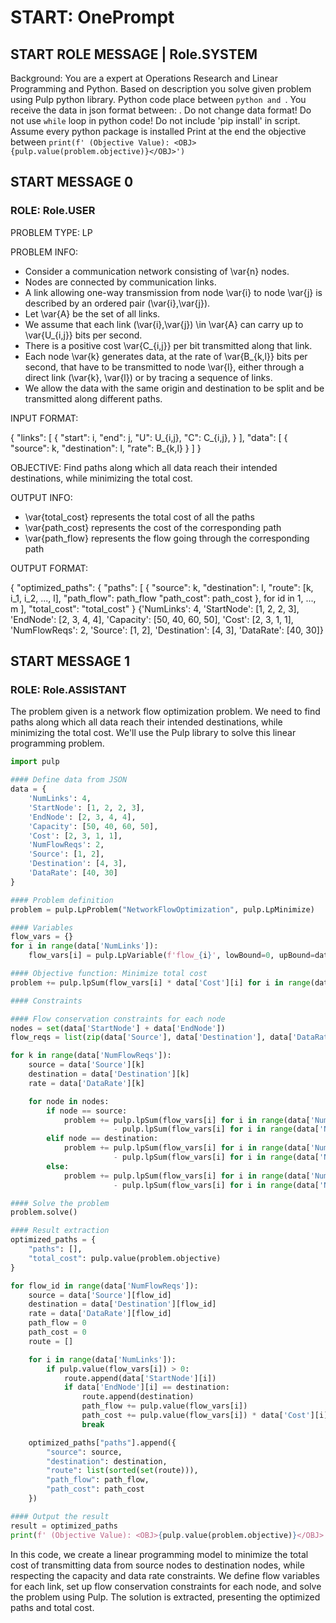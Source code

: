 # START: OnePrompt 
## START ROLE MESSAGE | Role.SYSTEM 
Background: You are a expert at Operations Research and Linear Programming and Python. Based on description you solve given problem using Pulp python library. Python code place between ```python and ```. You receive the data in json format between: <DATA></DATA>. Do not change data format! Do not use `while` loop in python code! Do not include 'pip install' in script. Assume every python package is installed Print at the end the objective between <OBJ></OBJ> `print(f' (Objective Value): <OBJ>{pulp.value(problem.objective)}</OBJ>')`  
## START MESSAGE 0 
### ROLE: Role.USER
<DESCRIPTION>
PROBLEM TYPE: LP

PROBLEM INFO:

- Consider a communication network consisting of \var{n} nodes.
- Nodes are con­nected by communication links.
- A link allowing one-way transmission from node \var{i} to node \var{j} is described by an ordered pair (\var{i},\var{j}). 
- Let \var{A} be the set of all links. 
- We assume that each link (\var{i},\var{j}) \in \var{A} can carry up to \var{U_{i,j}} bits per second. 
- There is a positive cost \var{C_{i,j}} per bit transmitted along that link. 
- Each node \var{k} generates data, at the rate of \var{B_{k,l}} bits per second, that have to be transmitted to node \var{l}, either through a direct link (\var{k}, \var{l}) or by tracing a sequence of links. 
- We allow the data with the same origin and destination to be split and be transmitted along different paths.

INPUT FORMAT:

{
    "links": [
       {
        "start": i,
        "end": j,
        "U": U_{i,j},
        "C": C_{i,j},
       }
    ],
    "data": [
        {
            "source": k,
            "destination": l,
            "rate": B_{k,l}
        }
    ]
}


OBJECTIVE: Find paths along which all data reach their intended destinations, while minimizing the total cost. 



OUTPUT INFO:
- \var{total_cost} represents the total cost of all the paths
- \var{path_cost} represents the cost of the corresponding path
- \var{path_flow} represents the flow going through the corresponding path

OUTPUT FORMAT:

{
    "optimized_paths": {
        "paths": [
            {
                "source": k,
                "destination": l,
                "route": [k, i_1, i_2, ..., l],
                "path_flow": path_flow
                "path_cost": path_cost
            },
            for id in 1, ..., m 
        ],
    "total_cost": "total_cost"
}
</DESCRIPTION>
<DATA>
{'NumLinks': 4, 'StartNode': [1, 2, 2, 3], 'EndNode': [2, 3, 4, 4], 'Capacity': [50, 40, 60, 50], 'Cost': [2, 3, 1, 1], 'NumFlowReqs': 2, 'Source': [1, 2], 'Destination': [4, 3], 'DataRate': [40, 30]}</DATA>


## START MESSAGE 1 
### ROLE: Role.ASSISTANT
The problem given is a network flow optimization problem. We need to find paths along which all data reach their intended destinations, while minimizing the total cost. We'll use the Pulp library to solve this linear programming problem.

```python
import pulp

#### Define data from JSON
data = {
    'NumLinks': 4,
    'StartNode': [1, 2, 2, 3],
    'EndNode': [2, 3, 4, 4],
    'Capacity': [50, 40, 60, 50],
    'Cost': [2, 3, 1, 1],
    'NumFlowReqs': 2,
    'Source': [1, 2],
    'Destination': [4, 3],
    'DataRate': [40, 30]
}

#### Problem definition
problem = pulp.LpProblem("NetworkFlowOptimization", pulp.LpMinimize)

#### Variables
flow_vars = {}
for i in range(data['NumLinks']):
    flow_vars[i] = pulp.LpVariable(f'flow_{i}', lowBound=0, upBound=data['Capacity'][i], cat=pulp.LpContinuous)

#### Objective function: Minimize total cost
problem += pulp.lpSum(flow_vars[i] * data['Cost'][i] for i in range(data['NumLinks']))

#### Constraints

#### Flow conservation constraints for each node
nodes = set(data['StartNode'] + data['EndNode'])
flow_reqs = list(zip(data['Source'], data['Destination'], data['DataRate']))

for k in range(data['NumFlowReqs']):
    source = data['Source'][k]
    destination = data['Destination'][k]
    rate = data['DataRate'][k]

    for node in nodes:
        if node == source:
            problem += pulp.lpSum(flow_vars[i] for i in range(data['NumLinks']) if data['StartNode'][i] == node) \
                       - pulp.lpSum(flow_vars[i] for i in range(data['NumLinks']) if data['EndNode'][i] == node) == rate
        elif node == destination:
            problem += pulp.lpSum(flow_vars[i] for i in range(data['NumLinks']) if data['EndNode'][i] == node) \
                       - pulp.lpSum(flow_vars[i] for i in range(data['NumLinks']) if data['StartNode'][i] == node) == rate
        else:
            problem += pulp.lpSum(flow_vars[i] for i in range(data['NumLinks']) if data['StartNode'][i] == node) \
                       - pulp.lpSum(flow_vars[i] for i in range(data['NumLinks']) if data['EndNode'][i] == node) == 0

#### Solve the problem
problem.solve()

#### Result extraction
optimized_paths = {
    "paths": [],
    "total_cost": pulp.value(problem.objective)
}

for flow_id in range(data['NumFlowReqs']):
    source = data['Source'][flow_id]
    destination = data['Destination'][flow_id]
    rate = data['DataRate'][flow_id]
    path_flow = 0
    path_cost = 0
    route = []

    for i in range(data['NumLinks']):
        if pulp.value(flow_vars[i]) > 0:
            route.append(data['StartNode'][i])
            if data['EndNode'][i] == destination:
                route.append(destination)
                path_flow += pulp.value(flow_vars[i])
                path_cost += pulp.value(flow_vars[i]) * data['Cost'][i]
                break

    optimized_paths["paths"].append({
        "source": source,
        "destination": destination,
        "route": list(sorted(set(route))),
        "path_flow": path_flow,
        "path_cost": path_cost
    })

#### Output the result
result = optimized_paths
print(f' (Objective Value): <OBJ>{pulp.value(problem.objective)}</OBJ>')
```

In this code, we create a linear programming model to minimize the total cost of transmitting data from source nodes to destination nodes, while respecting the capacity and data rate constraints. We define flow variables for each link, set up flow conservation constraints for each node, and solve the problem using Pulp. The solution is extracted, presenting the optimized paths and total cost.

